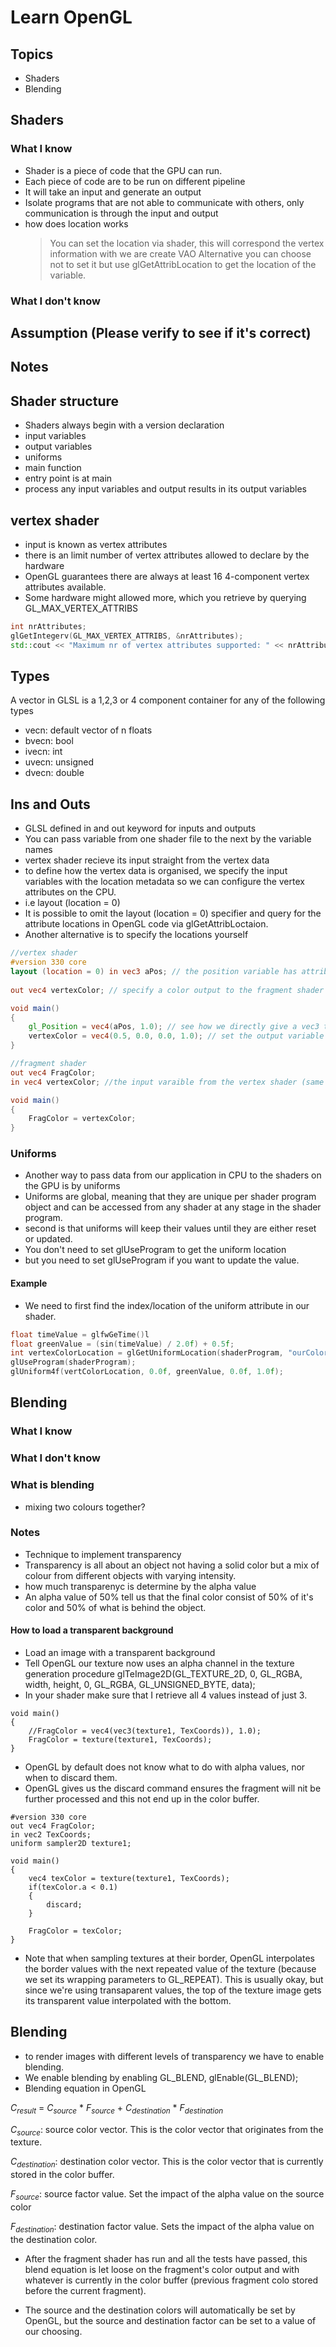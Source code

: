 # Learn OpenGL
## Topics
* Shaders
* Blending

## Shaders
### What I know
* Shader is a piece of code that the GPU can run.
* Each piece of code are to be run on different pipeline
* It will take an input and generate an output
* Isolate programs that are not able to communicate with others, only communication is through the input and output 
* how does location works
    > You can set the location via shader, this will correspond the vertex information with we are create VAO
    > Alternative you can choose not to set it but use glGetAttribLocation to get the location of the variable. 
### What I don't know

## Assumption (Please verify to see if it's correct)

## Notes
## Shader structure
* Shaders always begin with a version declaration
* input variables
* output variables
* uniforms
* main function
* entry point is at main
* process any input variables and output results in its output variables 

## vertex shader
* input is known as vertex attributes
* there is an limit number of vertex attributes allowed to declare by the hardware
* OpenGL guarantees there are always at least 16 4-component vertex attributes available.
* Some hardware might allowed more, which you retrieve by querying GL_MAX_VERTEX_ATTRIBS
``` cpp
int nrAttributes;
glGetIntegerv(GL_MAX_VERTEX_ATTRIBS, &nrAttributes);
std::cout << "Maximum nr of vertex attributes supported: " << nrAttributes << std::endl; 
```

## Types
A vector in GLSL is a 1,2,3 or 4 component container for any of the following types
* vecn: default vector of n floats
* bvecn: bool
* ivecn: int
* uvecn: unsigned
* dvecn: double

## Ins and Outs
* GLSL defined in and out keyword for inputs and outputs
* You can pass variable from one shader file to the next by the variable names
* vertex shader recieve its input straight from the vertex data
* to define how the vertex data is organised, we specify the input variables with the location metadata so we can configure the vertex attributes on the CPU.
* i.e layout (location = 0) 
* It is possible to omit the layout (location = 0) specifier and query for the attribute locations in OpenGL code via glGetAttribLoctaion.
* Another alternative is to specify the locations yourself
``` GLSL
//vertex shader
#version 330 core
layout (location = 0) in vec3 aPos; // the position variable has attribute position 0
  
out vec4 vertexColor; // specify a color output to the fragment shader

void main()
{
    gl_Position = vec4(aPos, 1.0); // see how we directly give a vec3 to vec4's constructor
    vertexColor = vec4(0.5, 0.0, 0.0, 1.0); // set the output variable to a dark-red color
}
```

``` GLSL
//fragment shader
out vec4 FragColor;
in vec4 vertexColor; //the input varaible from the vertex shader (same name and same type)

void main()
{
    FragColor = vertexColor;
}
```

### Uniforms
* Another way to pass data from our application in CPU to the shaders on the GPU is by uniforms
* Uniforms are global, meaning that they are unique per shader program object and can be accessed from any shader at any stage in the shader program.
* second is that uniforms will keep their values until they are either reset or updated.
* You don't need to set glUseProgram to get the uniform location
* but you need to set glUseProgram if you want to update the value.

#### Example
* We need to first find the index/location of the uniform attribute in our shader.
``` cpp
float timeValue = glfwGeTime()l
float greenValue = (sin(timeValue) / 2.0f) + 0.5f;
int vertexColorLocation = glGetUniformLocation(shaderProgram, "ourColor");
glUseProgram(shaderProgram);
glUniform4f(vertColorLocation, 0.0f, greenValue, 0.0f, 1.0f);
```






## Blending
### What I know
### What I don't know
### What is blending
* mixing two colours together? 

### Notes
* Technique to implement transparency
* Transparency is all about an object not having a solid color but a mix of colour from different objects with varying intensity. 
* how much transparenyc is determine by the alpha value
* An alpha value of 50% tell us that the final color consist of 50% of it's color and 50% of what is behind 
the object.

#### How to load a transparent background
* Load an image with a transparent background
* Tell OpenGL our texture now uses an alpha channel in the texture generation procedure
glTeImage2D(GL_TEXTURE_2D, 0, GL_RGBA, width, height, 0, GL_RGBA, GL_UNSIGNED_BYTE, data);
* In your shader make sure that I retrieve all 4 values instead of just 3. 

```
void main()
{
    //FragColor = vec4(vec3(texture1, TexCoords)), 1.0);
    FragColor = texture(texture1, TexCoords);
}
```

* OpenGL by default does not know what to do with alpha values, nor when to discard them. 
* OpenGL gives us the discard command ensures the fragment will nit be further processed and this not end up in the color buffer. 

```
#version 330 core
out vec4 FragColor;
in vec2 TexCoords;
uniform sampler2D texture1;

void main()
{
    vec4 texColor = texture(texture1, TexCoords);
    if(texColor.a < 0.1)
    {
        discard;
    }

    FragColor = texColor;
}
```

* Note that when sampling textures at their border, OpenGL interpolates the border values with the next repeated value of the texture (because we set its wrapping parameters to GL_REPEAT).  This is usually okay, but since we're using transaparent values, the top of the texture image gets its transparent value interpolated with the bottom. 

## Blending
* to render images with different levels of transparency we have to enable blending.
* We enable blending by enabling GL_BLEND, glEnable(GL_BLEND);
* Blending equation in OpenGL

$C_{result}$ = $C_{source}$ * $F_{source}$ + $C_{destination}$ * $F_{destination}$ 

$C_{source}$: source color vector. This is the color vector that originates from the texture. 

$C_{destination}$: destination color vector. This is the color vector that is currently stored in the color buffer. 

$F_{source}$: source factor value. Set the impact of the alpha value on the source color

$F_{destination}$: destination factor value. Sets the impact of the alpha value on the destination color. 

* After the fragment shader has run and all the tests have passed, this blend equation is let loose on the fragment's color output and with whatever is currently in the color buffer (previous fragment colo stored before the current fragment).

* The source and the destination colors will automatically be set by OpenGL, but the source and destination factor can be set to a value of our choosing.

